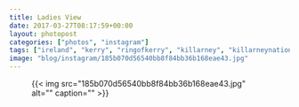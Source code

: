 ```yaml
---
title: Ladies View
date: 2017-03-27T08:17:59+00:00
layout: photopost
categories: ["photos", "instagram"]
tags: ["ireland", "kerry", "ringofkerry", "killarney", "killarneynationalpark", "landscape", "latergram"]
image: "blog/instagram/185b070d56540bb8f84bb36b168eae43.jpg"
---
```


<figure class="photo photo--square">
  {{< img src="185b070d56540bb8f84bb36b168eae43.jpg" alt="" caption="" >}}

</figure>


